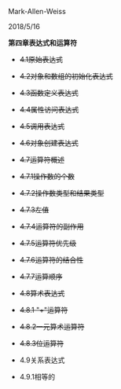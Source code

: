Mark-Allen-Weiss

2018/5/16

**第四章表达式和运算符**

- ~~4.1原始表达式~~

- ~~4.2对象和数组的初始化表达式~~

- ~~4.3函数定义表达式~~

- ~~4.4属性访问表达式~~

- ~~4.5调用表达式~~

- ~~4.6对象创建表达式~~

- ~~4.7运算符概述~~

- ~~4.7.1操作数的个数~~

-  ~~4.7.2操作数类型和结果类型~~

-  ~~4.7.3左值~~

-  ~~4.7.4运算符的副作用~~

-  ~~4.7.5运算符优先级~~

-  ~~4.7.6运算符的结合性~~

-  ~~4.7.7运算顺序~~

-  ~~4.8算术表达式~~

-  ~~4.8.1 "+"运算符~~

-  ~~4.8.2一元算术运算符~~

-  ~~4.8.3位运算符~~

- 4.9关系表达式

-  4.9.1相等的

